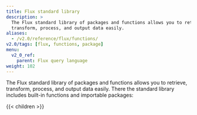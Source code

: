 ```yaml
---
title: Flux standard library
description: >
  The Flux standard library of packages and functions allows you to retrieve,
  transform, process, and output data easily.
aliases:
  - /v2.0/reference/flux/functions/
v2.0/tags: [flux, functions, package]
menu:
  v2_0_ref:
    parent: Flux query language
weight: 102
---
```


The Flux standard library of packages and functions allows you to retrieve,
transform, process, and output data easily.
There the standard library includes built-in functions and importable packages:

{{< children >}}
